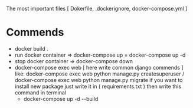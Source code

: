 The most important files [ Dokerfile, .dockerignore, docker-compose.yml ]
# Commends ##
- docker build .
- run docker container => docker-compose up  = docker-compose up -d
- stop docker container => docker-compose down
- docker-compose exec web [ here write common django commends ]
  like:  docker-compose exec web python manage.py createsuperuser /   docker-compose exec web python manage.py migrate
  if you want to install new package just write it in ( requirements.txt )
  then write this command in terminal
  - docker-compose up -d --build
